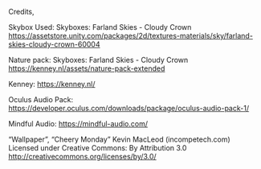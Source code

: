 Credits,

  Skybox Used: Skyboxes: Farland Skies - Cloudy Crown
  https://assetstore.unity.com/packages/2d/textures-materials/sky/farland-skies-cloudy-crown-60004

  Nature pack: Skyboxes: Farland Skies - Cloudy Crown
  https://kenney.nl/assets/nature-pack-extended
  
  Kenney: https://kenney.nl/

  Oculus Audio Pack: https://developer.oculus.com/downloads/package/oculus-audio-pack-1/
  
  Mindful Audio: https://mindful-audio.com/
  
  “Wallpaper”, “Cheery Monday” Kevin MacLeod (incompetech.com)
  Licensed under Creative Commons: By Attribution 3.0
  http://creativecommons.org/licenses/by/3.0/
